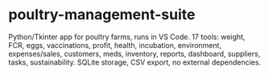 # poultry-management-suite
Python/Tkinter app for poultry farms, runs in VS Code. 17 tools: weight, FCR, eggs, vaccinations, profit, health, incubation, environment, expenses/sales, customers, meds, inventory, reports, dashboard, suppliers, tasks, sustainability. SQLite storage, CSV export, no external dependencies.
